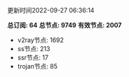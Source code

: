 更新时间2022-09-27 06:36:14

**总订阅: 64**
**总节点: 9749**
**有效节点: 2007**
- v2ray节点: 1692
- ss节点: 213
- ssr节点: 17
- trojan节点: 85
